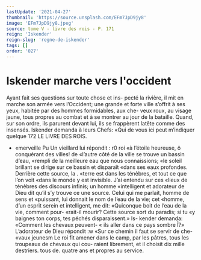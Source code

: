 ```yaml
---
lastUpdate: '2021-04-27'
thumbnail: 'https://source.unsplash.com/EFm7JpD9jy8'
image: 'EFm7JpD9jy8.jpeg'
source: tome V - livre des rois - P. 171
reign: 'Iskender'
reign-slug: 'regne-de-iskender'
tags: []
order: '027'
---
```


# Iskender marche vers l'occident

Ayant fait ses questions sur toute chose et ins- pecté la rivière, il mit en marche son armée vers l’Occident; une grande et forte ville s’offrit à ses
yeux, habitée par des hommes formidables, aux che- veux roux, au visage jaune, tous propres au combat et à se montrer au jour de la bataille. Quand, sur son ordre, ils parurent devant lui, ils se frappèrent latête comme des insensés. Iskender demanda à leurs Chefs: «Qui de vous ici peut m’indiquer quelque
172 LE LIVRE DES ROIS.

- «merveille Pu Un vieillard lui répondit : r0 roi
  «à l’étoile heureuse, ô conquérant des villes! de
  «l’autre côté de la ville se trouve un bassin d’eau,
  «rempli de la meilleure eau que nous connaissions; «le soleil brillant se dirige sur ce bassin et disparaît «dans ses eaux profondes. Derrière cette source, la
  . «terre est dans les ténèbres, et tout ce que l’on voit «dans le monde y est invisible. J’ai entendu sur ces «lieux de ténèbres des discours infinis; un homme «intelligent et adorateur de Dieu dit qu’il s’y trouve
  ce une source. Celui qui me parlait, homme de sens et «puissant, lui donnait le nom de l’eau de la vie; cet «homme, d’un esprit serein et intelligent, me dit: «Quiconque boit de l’eau de la vie, comment pour- «rait-il mourir? Cette source sort du paradis; si tu «y baignes ton corps, tes péchés disparaissent.» Is-
  kender demanda: «Comment les chevaux peuvent- « ils aller dans ce pays sombre Î?» L’adorateur de Dieu
  répondit :w «Sur ce chemin il faut se servir de che- «vaux jeunesm Le roi fit amener dans le camp, par les pâtres, tous les troupeaux de chevaux qui cou- raient librement, et il choisit dix mille destriers. tous de. quatre ans et propres au service.

